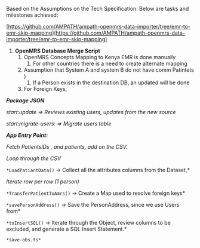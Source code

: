 Based on the Assumptions on the Tech Specification:
Below are tasks and milestones achieved:

[https://github.com/AMPATH/ampath-openmrs-data-importer/tree/emr-to-emr-skip-mapping](https://github.com/AMPATH/ampath-openmrs-data-importer/tree/emr-to-emr-skip-mapping)

1. **OpenMRS Database Merge Script**
   1. OpenMRS Concepts Mapping to Kenya EMR is done manually
      1. For other countries there is a need to create alternate mapping
   2. Assumption that System A and system B do not have comm Patintets )
      1. If a Person exists in the destination DB, an updated will be done
   3. For Foreign Keys,

**_Package JSON_**

_start:update ⇒ Reviews existing users, updates from the new source_

_start:migrate-users: ⇒ Migrate users table_

**_App Entry Point:_**

_Fetch PatientsIDs , and patients, add on the CSV._

_Loop through the CSV_

`*LoadPatiantData()` → Collect all the attributes columns from the Dataset,\*

_Iterate row per row (1 person)_

`*TransferPatientToAmrs()` → Create a Map used to resolve foreign keys\*

`*savePersonAddress()` → Save the PersonAddress, since we use Users from\*

`*toInsertSQL()` → Iterate through the Object, review columns to be excluded, and generate a SQL Insert Statement.\*

`*save-obs.ts*`
